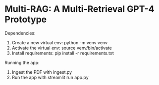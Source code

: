 # Multi-RAG: A Multi-Retrieval GPT-4 Prototype

Dependencies:
1. Create a new virtual env: python -m venv venv
2. Activate the virtual env: source venv/bin/activate
3. Install requirements: pip install -r requirements.txt

Running the app:
1. Ingest the PDF with ingest.py
2. Run the app with streamlit run app.py